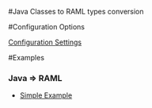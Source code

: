 #Java Classes to RAML types conversion

#Configuration Options

[Configuration Settings](https://github.com/OnPositive/aml/blob/master/org.aml.java2ramlMaven/README.md)

#Examples

### Java => RAML
- [Simple Example](/examples/org.aml.example.simple)  
